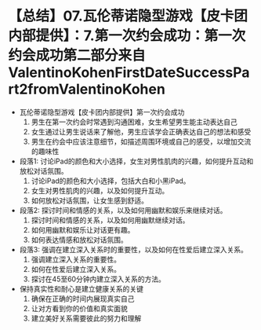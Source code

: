 # 【总结】07.瓦伦蒂诺隐型游戏【皮卡团内部提供】：7.第一次约会成功：第一次约会成功第二部分来自ValentinoKohenFirstDateSuccessPart2fromValentinoKohen

-   瓦伦蒂诺隐型游戏【皮卡团内部提供】第一次约会成功
    1.  男生在第一次约会时常遇到沟通困难，女生希望男生能主动表达自己
    2.  女生通过让男生说话来了解他，男生应该学会正确表达自己的想法和感受
    3.  男生在约会中应该注意细节，如描述周围环境或自己的感受，以增加交流的趣味性
-   段落1: 讨论iPad的颜色和大小选择，女生对男性肌肉的兴趣，如何提升互动和放松对话氛围。
    1.  讨论iPad的颜色和大小选择，包括大白和小黑iPad。
    2.  女生对男性肌肉的兴趣，以及如何提升互动。
    3.  如何放松对话氛围，让女生感到舒适。
-   段落2: 探讨时间和情感的关系，以及如何用幽默和娱乐来继续对话。
    1.  探讨时间和情感的关系，以及如何用幽默继续对话。
    2.  如何用幽默和娱乐让对话更有趣。
    3.  如何表达情感和放松对话氛围。
-   段落3: 强调在建立深入关系时的重要性，以及如何在性爱后建立深入关系。
    1.  强调建立深入关系的重要性。
    2.  如何在性爱后建立深入关系。
    3.  探讨在45至60分钟内建立深入关系的方法。
-   保持真实性和耐心是建立健康关系的关键
    1.  确保在正确的时间内展现真实自己
    2.  让对方看到你的价值和真实面貌
    3.  建立美好关系需要彼此的努力和理解